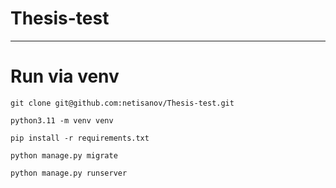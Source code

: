 # Thesis-test



---

# Run via venv

```shell
git clone git@github.com:netisanov/Thesis-test.git
```
```shell
python3.11 -m venv venv
```
```shell
pip install -r requirements.txt
```
```shell
python manage.py migrate
```
```shell
python manage.py runserver
```